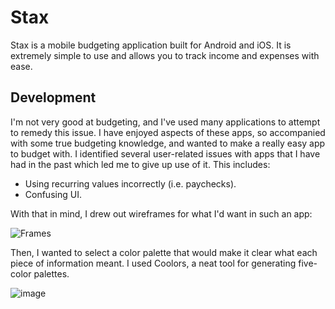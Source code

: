# Stax

Stax is a mobile budgeting application built for Android and iOS. It is extremely simple to use and allows you to track income and expenses with ease.

## Development

I'm not very good at budgeting, and I've used many applications to attempt to remedy this issue. I have enjoyed aspects of these apps, so accompanied with some true budgeting knowledge, and wanted to make a really easy app to budget with. I identified several user-related issues with apps that I have had in the past which led me to give up use of it. This includes:
- Using recurring values incorrectly (i.e. paychecks).
- Confusing UI.

With that in mind, I drew out wireframes for what I'd want in such an app:

![Frames](https://github.com/CaseyNguyen/Stax/assets/83699098/7ac9766a-1ccf-4fe7-974e-b51c2b8e69b5)

Then, I wanted to select a color palette that would make it clear what each piece of information meant. I used Coolors, a neat tool for generating five-color palettes.

![image](https://github.com/CaseyNguyen/Stax/assets/83699098/f7a3f780-0289-476f-9081-b45c360447fd)
